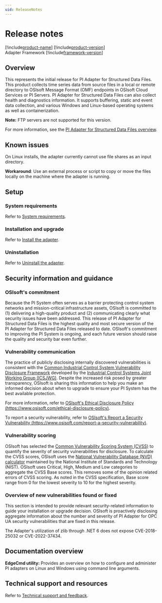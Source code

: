 ```yaml
---
uid: ReleaseNotes
---
```


# Release notes

[!include[product-name](../main/shared-content/_includes/inline/product-name.md)] [!include[product-version](../main/shared-content/_includes/inline/product-version.md)]<br>
Adapter Framework [!include[framework-version](../main/shared-content/_includes/inline/framework-version.md)]

## Overview

This represents the initial release for PI Adapter for Structured Data Files. This product collects time series data from source files in a local or remote directory to OSIsoft Message Format (OMF) endpoints in OSIsoft Cloud Services or PI Servers. PI Adapter for Structured Data Files can also collect health and diagnostics information. It supports buffering, static and event data collection, and various Windows and Linux-based operating systems as well as containerization.

**Note:** FTP servers are not supported for this version.

For more information, see the [PI Adapter for Structured Data Files overview](xref:PIAdapterforSDFOverview).

## Known issues

On Linux installs, the adapter currently cannot use file shares as an input directory.

**Workaround**: Use an external process or script to copy or move the files locally on the machine where the adapter is running.

## Setup

### System requirements

Refer to [System requirements](xref:SystemRequirements).

### Installation and upgrade

Refer to [Install the adapter](xref:InstallTheAdapter).

### Uninstallation

Refer to [Uninstall the adapter](xref:UninstallTheAdapter).

## Security information and guidance

### OSIsoft's commitment

Because the PI System often serves as a barrier protecting control system networks and mission-critical infrastructure assets, OSIsoft is committed to (1) delivering a high-quality product and (2) communicating clearly what security issues have been addressed. This release of PI Adapter for Structured Data Files is the highest quality and most secure version of the PI Adapter for Structured Data Files released to date. OSIsoft's commitment to improving the PI System is ongoing, and each future version should raise the quality and security bar even further.

### Vulnerability communication

The practice of publicly disclosing internally discovered vulnerabilities is consistent with the [Common Industrial Control System Vulnerability Disclosure Framework](https://ics-cert.us-cert.gov/sites/default/files/ICSJWG-Archive/ICSJWG_Vulnerability_Disclosure_Framework_Final_1.pdf) developed by the [Industrial Control Systems Joint Working Group (ICSJWG)](https://ics-cert.us-cert.gov/Industrial-Control-Systems-Joint-Working-Group-ICSJWG). Despite the increased risk posed by greater transparency, OSIsoft is sharing this information to help you make an informed decision about when to upgrade to ensure your PI System has the best available protection.

For more information, refer to [OSIsoft's Ethical Disclosure Policy (https://www.osisoft.com/ethical-disclosure-policy)](https://www.osisoft.com/ethical-disclosure-policy).

To report a security vulnerability, refer to [OSIsoft's Report a Security Vulnerability (https://www.osisoft.com/report-a-security-vulnerability)](https://www.osisoft.com/report-a-security-vulnerability).

### Vulnerability scoring

OSIsoft has selected the [Common Vulnerability Scoring System (CVSS)](https://www.first.org/cvss/v2/guide) to quantify the severity of security vulnerabilities for disclosure. To calculate the CVSS scores, OSIsoft uses the [National Vulnerability Database (NVD) calculator](https://nvd.nist.gov/cvss.cfm?calculator&amp;version=2)  maintained by the National Institute of Standards and Technology (NIST). OSIsoft uses Critical, High, Medium and Low categories to aggregate the CVSS Base scores. This removes some of the opinion related errors of CVSS scoring. As noted in the CVSS specification, Base score range from 0 for the lowest severity to 10 for the highest severity.

### Overview of new vulnerabilities found or fixed

This section is intended to provide relevant security-related information to guide your installation or upgrade decision. OSIsoft is proactively disclosing aggregate information about the number and severity of PI Adapter for OPC UA security vulnerabilities that are fixed in this release.

The Adapter's utilization of zlib through .NET 6 does not expose CVE-2018-25032 or CVE-2022-37434.

## Documentation overview

**EdgeCmd utility:** Provides an overview on how to configure and administer PI adapters on Linux and Windows using command line arguments.

## Technical support and resources

Refer to [Technical support and feedback](xref:TechnicalSupportAndFeedback).
